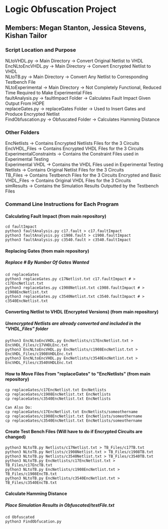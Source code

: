 # Logic Obfuscation Project

## Members: Megan Stanton, Jessica Stevens, Kishan Tailor

### Script Location and Purpose
NLtoVHDL.py -> Main Directory -> Convert Original Netlist to VHDL   
EncNLtoEncVHDL.py -> Main Directory -> Convert Encrypted Netlist to VHDL   
NLtoTB.py -> Main Directory -> Convert Any Netlist to Corresponding Testbench File   
NLtoExperimental -> Main Directory -> Not Completely Functional, Reduced Time Required to Make Experimental Files   
faultAnalysis.py -> faultImpact Folder -> Calculates Fault Impact Given Output From HOPE   
replaceGates.py -> replaceGates Folder -> Used to Insert Gates and Produce Encrypted Netlist   
FindObfuscation.py -> Obfuscated Folder -> Calculates Hamming Distance   

### Other Folders
EncNetlists -> Contains Encrypted Netlists Files for the 3 Circuits    
EncVHDL_Files -> Contains Encrypted VHDL Files for the 3 Circuits   
ExperimentalConstraints -> Contains the Constraint Files used in Experimental Testing   
Experimental VHDL -> Contains the VHDL Files used in Experimental Testing   
Netlists -> Contains Original Netlist Files for the 3 Circuits   
TB_Files -> Contains Testbench Files for the 3 Circuits Encrypted and Basic   
VHDL_Files -> Contains Original VHDL Files for the 3 Circuits   
simResults -> Contains the Simulation Results Outputted by the Testbench Files   

### Command Line Instructions for Each Program
#### Calculating Fault Impact (from main repository)
	cd faultImpact  
	python3 faultAnalysis.py c17.fault > c17.faultImpact 
	python3 faultAnalysis.py c1908.fault > c1908.faultImpact
	python3 faultAnalysis.py c3540.fault > c3540.faultImpact

#### Replacing Gates (from main repository)
##### Replace # By Number Of Gates Wanted
	cd replaceGates
	python3 replaceGates.py c17Netlist.txt c17.faultImpact # > c17EncNetlist.txt
	python3 replaceGates.py c1908Netlist.txt c1908.faultImpact # > c1908EncNetlist.txt
	python3 replaceGates.py c3540Netlist.txt c3540.faultImpact # > c3540EncNetlist.txt

#### Converting Netlist to VHDL (Encrypted Versions) (from main repository)
##### Unencrypted Netlists are already converted and included in the "VHDL_Files" folder
	python3 EncNLtoEncVHDL.py EncNetlists/c17EncNetlist.txt > EncVHDL_Files/c17VHDLEnc.txt
	python3 EncNLtoEncVHDL.py EncNetlists/c1908EncNetlist.txt > EncVHDL_Files/c1908VHDLEnc.txt
	python3 EncNLtoEncVHDL.py EncNetlists/c3540EncNetlist.txt > EncVHDL_Files/c3540VHDLEnc.txt

#### How to Move Files From "replaceGates" to "EncNetlists" (from main repository)
	cp replaceGates/c17EncNetlist.txt EncNetlists
	cp replaceGates/c1908EncNetlist.txt EncNetlists
	cp replaceGates/c3540EncNetlist.txt EncNetlists

	Can Also Do:
	cp replaceGates/c17EncNetlist.txt EncNetlists/someothername
	cp replaceGates/c1908EncNetlist.txt EncNetlists/someothername
	cp replaceGates/c3540EncNetlist.txt EncNetlists/someothername
	
#### Create Test Bench Files (Will have to do if Encrypted Circuits are changed)
	python3 NLtoTB.py Netlists/c17Netlist.txt > TB_Files/c17TB.txt 
	python3 NLtoTB.py Netlists/c1908Netlist.txt > TB_Files/c1908TB.txt
	python3 NLtoTB.py Netlists/c3540Netlist.txt > TB_Files/c3540TB.txt
	python3 NLtoTB.py EncNetlists/c17EncNetlist.txt > TB_Files/c17EncTB.txt
	python3 NLtoTB.py EncNetlists/c1908EncNetlist.txt > TB_Files/c1908EncTB.txt
	python3 NLtoTB.py EncNetlists/c3540EncNetlist.txt > TB_Files/c3540EncTB.txt

#### Calculate Hamming Distance
##### Place Simulation Results in Obfuscated/testFile.txt
	cd Obfuscated
	python3 FindObfucation.py



